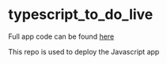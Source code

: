 # typescript_to_do_live

Full app code can be found [here](https://github.com/AlexBuzea/typescript_to_do_code)

This repo is used to deploy the Javascript app
